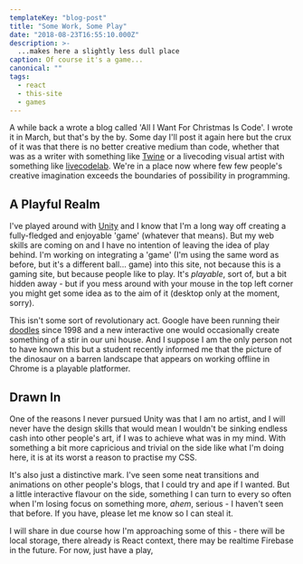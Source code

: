 ```yaml
---
templateKey: "blog-post"
title: "Some Work, Some Play"
date: "2018-08-23T16:55:10.000Z"
description: >-
  ...makes here a slightly less dull place
caption: Of course it's a game...
canonical: ""
tags:
  - react
  - this-site
  - games
---
```


A while back a wrote a blog called 'All I Want For Christmas Is Code'. I wrote it in March, but that's by the by. Some day I'll post it again here but the crux of it was that there is no better creative medium than code, whether that was as a writer with something like [Twine](http://twinery.org/) or a livecoding visual artist with something like [livecodelab](http://livecodelab.net/). We're in a place now where few few people's creative imagination exceeds the boundaries of possibility in programming.

## A Playful Realm

I've played around with [Unity](https://unity3d.com/) and I know that I'm a long way off creating a fully-fledged and enjoyable 'game' (whatever that means). But my web skills are coming on and I have no intention of leaving the idea of play behind. I'm working on integrating a 'game' (I'm using the same word as before, but it's a different ball... game) into this site, not because this is a gaming site, but because people like to play. It's _playable_, sort of, but a bit hidden away - but if you mess around with your mouse in the top left corner you might get some idea as to the aim of it (desktop only at the moment, sorry).

This isn't some sort of revolutionary act. Google have been running their [doodles](https://www.google.com/doodles) since 1998 and a new interactive one would occasionally create something of a stir in our uni house. And I suppose I am the only person not to have known this but a student recently informed me that the picture of the dinosaur on a barren landscape that appears on working offline in Chrome is a playable platformer.

## Drawn In

One of the reasons I never pursued Unity was that I am no artist, and I will never have the design skills that would mean I wouldn't be sinking endless cash into other people's art, if I was to achieve what was in my mind. With something a bit more capricious and trivial on the side like what I'm doing here, it is at its worst a reason to practise my CSS.

It's also just a distinctive mark. I've seen some neat transitions and animations on other people's blogs, that I could try and ape if I wanted. But a little interactive flavour on the side, something I can turn to every so often when I'm losing focus on something more, _ahem_, serious - I haven't seen that before. If you have, please let me know so I can steal it.

I will share in due course how I'm approaching some of this - there will be local storage, there already is React context, there may be realtime Firebase in the future. For now, just have a play,
